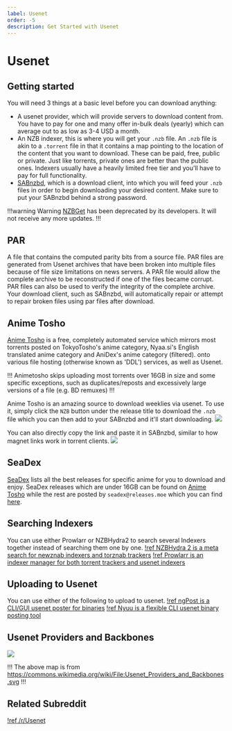 ```yaml
---
label: Usenet
order: -5
description: Get Started with Usenet
---
```


# Usenet

## Getting started

You will need 3 things at a basic level before you can download anything:
- A usenet provider, which will provide servers to download content from. You have to pay for one and many offer in-bulk deals (yearly) which can average out to as low as 3-4 USD a month.
- An NZB indexer, this is where you will get your `.nzb` file. An `.nzb` file is akin to a `.torrent` file in that it contains a map pointing to the location of the content that you want to download. These can be paid, free, public or private. Just like torrents, private ones are better than the public ones. Indexers usually have a heavily limited free tier and you'll have to pay for full functionality.
- [SABnzbd](https://sabnzbd.org/), which is a download client, into which you will feed your `.nzb` files in order to begin downloading your desired content. Make sure to put your SABnzbd behind a strong password.

!!!warning Warning
[NZBGet](https://github.com/nzbget/nzbget) has been deprecated by its developers. It will not receive any more updates.
!!!

## PAR

A file that contains the computed parity bits from a source file. PAR files are generated from Usenet archives that have been broken into multiple files because of file size limitations on news servers. A PAR file would allow the complete archive to be reconstructed if one of the files became corrupt. PAR files can also be used to verify the integrity of the complete archive. Your download client, such as SABnzbd, will automatically repair or attempt to repair broken files using par files after download.

## Anime Tosho

[Anime Tosho](https://animetosho.org/) is a free, completely automated service which mirrors most torrents posted on TokyoTosho's anime category, Nyaa.si's English translated anime category and AniDex's anime category (filtered). onto various file hosting (otherwise known as 'DDL') services, as well as Usenet.

!!!
Animetosho skips uploading most torrents over 16GB in size and some specific exceptions, such as duplicates/reposts and excessively large versions of a file (e.g. BD remuxes)
!!!

Anime Tosho is an amazing source to download weeklies via usenet.
To use it, simply click the `NZB` button under the release title to download the `.nzb` file which you can then add to your SABnzbd and it'll start downloading.
![](https://user-images.githubusercontent.com/78981416/215181082-b1c273ed-9a2a-4b4f-a52d-e069df152645.png)

You can also directly copy the link and paste it in SABnzbd, similar to how magnet links work in torrent clients.
![](https://user-images.githubusercontent.com/78981416/215181096-ebc1c2ce-0187-4cf2-acb2-dcc67abeec6b.png)

## SeaDex

[SeaDex](https://releases.moe/) lists all the best releases for specific anime for you to download and enjoy. SeaDex releases which are under 16GB can be found on [Anime Tosho](https://animetosho.org/) while the rest are posted by `seadex@releases.moe` which you can find [here](https://www.nzbking.com/poster/seadex@releases.moe).

## Searching Indexers

You can use either Prowlarr or NZBHydra2 to search several Indexers together instead of searching them one by one.
[!ref NZBHydra 2 is a meta search for newznab indexers and torznab trackers](https://github.com/theotherp/nzbhydra2)
[!ref Prowlarr is an indexer manager for both torrent trackers and usenet indexers](https://github.com/Prowlarr/Prowlarr)

## Uploading to Usenet
You can use either of the following to upload to usenet.
[!ref ngPost is a CLI/GUI usenet poster for binaries](https://github.com/mbruel/ngPost)
[!ref Nyuu is a flexible CLI usenet binary posting tool](https://github.com/animetosho/Nyuu)

## Usenet Providers and Backbones

![](https://user-images.githubusercontent.com/78981416/215181155-f6633053-4f7c-4f3b-8a0a-e35c215c7193.png)

!!!
The above map is from https://commons.wikimedia.org/wiki/File:Usenet_Providers_and_Backbones.svg
!!!

## Related Subreddit
[!ref /r/Usenet](https://www.reddit.com/r/usenet/)
